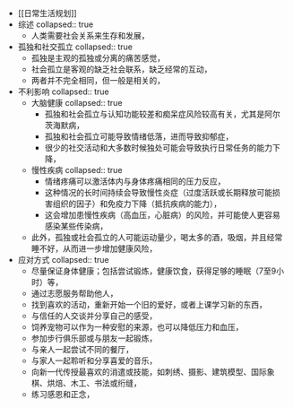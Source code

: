 - [[日常生活规划]]
- 综述
  collapsed:: true
	- 人类需要社会关系来生存和发展，
- 孤独和社交孤立
  collapsed:: true
	- 孤独是主观的孤独或分离的痛苦感觉，
	- 社会孤立是客观的缺乏社会联系，缺乏经常的互动，
	- 两者并不完全相同，但一般是相关的，
- 不利影响
  collapsed:: true
	- 大脑健康
	  collapsed:: true
		- 孤独和社会孤立与认知功能较差和痴呆症风险较高有关，尤其是阿尔茨海默病，
		- 孤独和社会孤立可能导致情绪低落，进而导致抑郁症，
		- 很少的社交活动和大多数时候独处可能会导致执行日常任务的能力下降，
	- 慢性疾病
	  collapsed:: true
		- 情绪疼痛可以激活体内与身体疼痛相同的压力反应，
		- 这种情况的长时间持续会导致慢性炎症（过度活跃或长期释放可能损害组织的因子）和免疫力下降（抵抗疾病的能力），
		- 这会增加患慢性疾病（高血压，心脏病）的风险，并可能使人更容易感染某些传染病，
	- 此外，孤独或社会孤立的人可能运动量少，喝太多的酒，吸烟，并且经常睡不好，从而进一步增加健康风险，
- 应对方式
  collapsed:: true
	- 尽量保证身体健康；包括尝试锻炼，健康饮食，获得足够的睡眠（7至9小时）等，
	- 通过志愿服务帮助他人，
	- 找到喜欢的活动，重新开始一个旧的爱好，或者上课学习新的东西，
	- 与信任的人交谈并分享自己的感受，
	- 饲养宠物可以作为一种安慰的来源，也可以降低压力和血压，
	- 参加步行俱乐部或与朋友一起锻炼，
	- 与亲人一起尝试不同的餐厅，
	- 与家人一起聆听和分享喜爱的音乐，
	- 向新一代传授最喜欢的消遣或技能，如刺绣、摄影、建筑模型、国际象棋、烘焙、木工、书法或绗缝，
	- 练习感恩和正念，